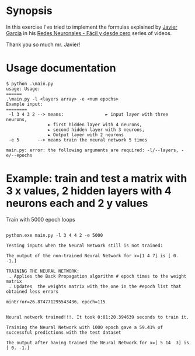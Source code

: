 # Synopsis

In this exercise I've tried to implement the formulas explained by [Javier Garcia](https://www.youtube.com/@Javier_Garcia) in his [Redes Neuronales - Fácil y desde cero](https://www.youtube.com/playlist?list=PLAnA8FVrBl8AWkZmbswwWiF8a_52dQ3JQ) series of videos.

Thank you so much mr. Javier!

# Usage documentation

```commandline
$ python .\main.py
usage: Usage:
======
.\main.py -l <layers array> -e <num epochs>
Example input:
========
 -l 3 4 3 2 --> means:                ► input layer with three neurons,
                ► first hidden layer with 4 neurons,
                ► second hidden layer with 3 neurons,
                ► Output layer with 2 neurons
 -e 5       --> means train the neural network 5 times

main.py: error: the following arguments are required: -l/--layers, -e/--epochs
```

# Example: train and test a matrix with 3 x values, 2 hidden layers with 4 neurons each and 2 y values

Train with 5000 epoch loops

```commandline

python.exe main.py -l 3 4 4 2 -e 5000

Testing inputs when the Neural Network still is not trained:

The output of the non-trained Neural Network for x=[1 4 7] is [ 0. -1.]

TRAINING THE NEURAL NETWORK:
 . Applies the Back Propagation algorithm # epoch times to the weight matrix
 . Updates  the weights matrix with the one in the #epoch list that obtained less errors

minError=26.874771295543436, epoch=115


Neural network trained!!!. It took 0:01:20.394639 seconds to train it.

Training the Neural Network with 1000 epoch gave a 59.41% of successful predictions with the test dataset

The output after having trained the Neural Network for x=[ 5 14  3] is [ 0. -1.]
```
